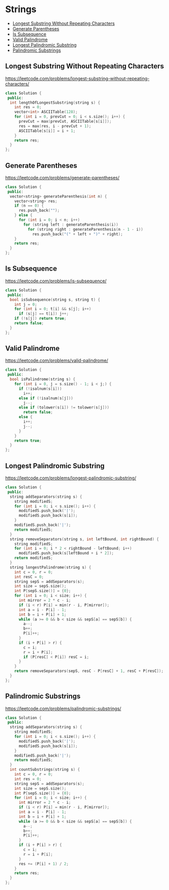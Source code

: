 # Strings

+ [Longest Substring Without Repeating Characters](#longest-substring-without-repeating-characters)
+ [Generate Parentheses](#generate-parentheses)
+ [Is Subsequence](#is-subsequence)
+ [Valid Palindrome](#valid-palindrome)
+ [Longest Palindromic Substring](#longest-palindromic-substring)
+ [Palindromic Substrings](#palindromic-substrings)

## Longest Substring Without Repeating Characters

https://leetcode.com/problems/longest-substring-without-repeating-characters/

```C++
class Solution {
 public:
  int lengthOfLongestSubstring(string s) {
    int res = 0;
    vector<int> ASCIITable(128);
    for (int i = 0, prevCut = 0; i < s.size(); i++) {
      prevCut = max(prevCut, ASCIITable[s[i]]);
      res = max(res, i - prevCut + 1);
      ASCIITable[s[i]] = i + 1;
    }
    return res;
  }
};
```

## Generate Parentheses

https://leetcode.com/problems/generate-parentheses/

```C++
class Solution {
 public:
  vector<string> generateParenthesis(int n) {
    vector<string> res;
    if (n == 0) {
      res.push_back("");
    } else {
      for (int i = 0; i < n; i++)
        for (string left : generateParenthesis(i))
          for (string right : generateParenthesis(n - 1 - i))
            res.push_back("(" + left + ")" + right);
    }
    return res;
  }
};
```

## Is Subsequence

https://leetcode.com/problems/is-subsequence/

```C++
class Solution {
 public:
  bool isSubsequence(string s, string t) {
    int j = 0;
    for (int i = 0; t[i] && s[j]; i++)
      if (s[j] == t[i]) j++;
    if (!s[j]) return true;
    return false;
  }
};
```

## Valid Palindrome

https://leetcode.com/problems/valid-palindrome/

```C++
class Solution {
 public:
  bool isPalindrome(string s) {
    for (int i = 0, j = s.size() - 1; i < j;) {
      if (!isalnum(s[i]))
        i++;
      else if (!isalnum(s[j]))
        j--;
      else if (tolower(s[i]) != tolower(s[j]))
        return false;
      else {
        i++;
        j--;
      }
    }
    return true;
  }
};
```

## Longest Palindromic Substring

https://leetcode.com/problems/longest-palindromic-substring/

```C++
class Solution {
 public:
  string addSeparators(string s) {
    string modifiedS;
    for (int i = 0; i < s.size(); i++) {
      modifiedS.push_back('|');
      modifiedS.push_back(s[i]);
    }
    modifiedS.push_back('|');
    return modifiedS;
  }
  string removeSeparators(string s, int leftBound, int rightBound) {
    string modifiedS;
    for (int i = 0; i * 2 < rightBound - leftBound; i++)
      modifiedS.push_back(s[leftBound + i * 2]);
    return modifiedS;
  }
  string longestPalindrome(string s) {
    int c = 0, r = 0;
    int resC = 0;
    string sepS = addSeparators(s);
    int size = sepS.size();
    int P[sepS.size()] = {0};
    for (int i = 0; i < size; i++) {
      int mirror = 2 * c - i;
      if (i < r) P[i] = min(r - i, P[mirror]);
      int a = i - P[i] - 1;
      int b = i + P[i] + 1;
      while (a >= 0 && b < size && sepS[a] == sepS[b]) {
        a--;
        b++;
        P[i]++;
      }
      if (i + P[i] > r) {
        c = i;
        r = i + P[i];
        if (P[resC] < P[i]) resC = i;
      }
    }
    return removeSeparators(sepS, resC - P[resC] + 1, resC + P[resC]);
  }
};
```

## Palindromic Substrings

https://leetcode.com/problems/palindromic-substrings/

```C++
class Solution {
 public:
  string addSeparators(string s) {
    string modifiedS;
    for (int i = 0; i < s.size(); i++) {
      modifiedS.push_back('|');
      modifiedS.push_back(s[i]);
    }
    modifiedS.push_back('|');
    return modifiedS;
  }
  int countSubstrings(string s) {
    int c = 0, r = 0;
    int res = 0;
    string sepS = addSeparators(s);
    int size = sepS.size();
    int P[sepS.size()] = {0};
    for (int i = 0; i < size; i++) {
      int mirror = 2 * c - i;
      if (i < r) P[i] = min(r - i, P[mirror]);
      int a = i - P[i] - 1;
      int b = i + P[i] + 1;
      while (a >= 0 && b < size && sepS[a] == sepS[b]) {
        a--;
        b++;
        P[i]++;
      }
      if (i + P[i] > r) {
        c = i;
        r = i + P[i];
      }
      res += (P[i] + 1) / 2;
    }
    return res;
  }
};
```
